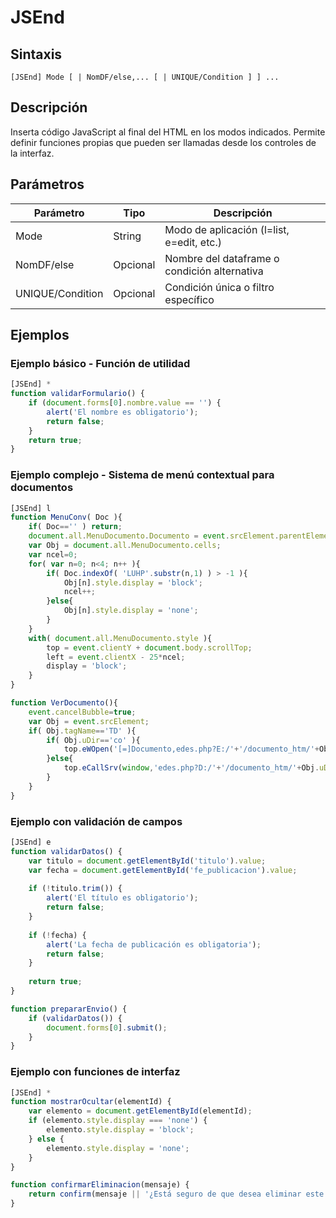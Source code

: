 # JSEnd

## Sintaxis

```
[JSEnd] Mode [ | NomDF/else,... [ | UNIQUE/Condition ] ] ...
```

## Descripción

Inserta código JavaScript al final del HTML en los modos indicados. Permite definir funciones propias que pueden ser llamadas desde los controles de la interfaz.

## Parámetros

| Parámetro | Tipo | Descripción |
|-----------|------|-------------|
| Mode | String | Modo de aplicación (l=list, e=edit, etc.) |
| NomDF/else | Opcional | Nombre del dataframe o condición alternativa |
| UNIQUE/Condition | Opcional | Condición única o filtro específico |

## Ejemplos

### Ejemplo básico - Función de utilidad
```javascript
[JSEnd] *
function validarFormulario() {
    if (document.forms[0].nombre.value == '') {
        alert('El nombre es obligatorio');
        return false;
    }
    return true;
}
```

### Ejemplo complejo - Sistema de menú contextual para documentos
```javascript
[JSEnd] l
function MenuConv( Doc ){
    if( Doc=='' ) return;
    document.all.MenuDocumento.Documento = event.srcElement.parentElement.parentElement.cells[0].innerText.replace(/\s/g,'');
    var Obj = document.all.MenuDocumento.cells;
    var ncel=0;
    for( var n=0; n<4; n++ ){
        if( Doc.indexOf( 'LUHP'.substr(n,1) ) > -1 ){
            Obj[n].style.display = 'block';
            ncel++;
        }else{
            Obj[n].style.display = 'none';
        }
    }
    with( document.all.MenuDocumento.style ){
        top = event.clientY + document.body.scrollTop;
        left = event.clientX - 25*ncel;
        display = 'block';
    }
}

function VerDocumento(){
    event.cancelBubble=true;
    var Obj = event.srcElement;
    if( Obj.tagName=='TD' ){
        if( Obj.uDir=='co' ){
            top.eWOpen('[=]Documento,edes.php?E:/'+'/documento_htm/'+Obj.uDir +'/'+ document.all.MenuDocumento.Documento+'.'+Obj.uExt+'&TITLE='+Obj.uExt,'','',true);
        }else{
            top.eCallSrv(window,'edes.php?D:/'+'/documento_htm/'+Obj.uDir +'/'+ document.all.MenuDocumento.Documento+'.'+Obj.uExt+'&TITLE='+Obj.uExt);
        }
    }
}
```

### Ejemplo con validación de campos
```javascript
[JSEnd] e
function validarDatos() {
    var titulo = document.getElementById('titulo').value;
    var fecha = document.getElementById('fe_publicacion').value;
    
    if (!titulo.trim()) {
        alert('El título es obligatorio');
        return false;
    }
    
    if (!fecha) {
        alert('La fecha de publicación es obligatoria');
        return false;
    }
    
    return true;
}

function prepararEnvio() {
    if (validarDatos()) {
        document.forms[0].submit();
    }
}
```

### Ejemplo con funciones de interfaz
```javascript
[JSEnd] *
function mostrarOcultar(elementId) {
    var elemento = document.getElementById(elementId);
    if (elemento.style.display === 'none') {
        elemento.style.display = 'block';
    } else {
        elemento.style.display = 'none';
    }
}

function confirmarEliminacion(mensaje) {
    return confirm(mensaje || '¿Está seguro de que desea eliminar este elemento?');
}
```